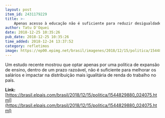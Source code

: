 ```yaml
---
layout: post
item_id: 2431179229
title: >-
    Apenas acesso à educação não é suficiente para reduzir desigualdade no Brasil, diz estudo
author: Tatu D'Oquei
date: 2018-12-25 10:35:26
pub_date: 2018-12-25 10:35:26
time_added: 2018-12-24 13:37:52
category: refletimos
image: https://ep00.epimg.net/brasil/imagenes/2018/12/15/politica/1544829880_024075_1544833424_rrss_normal.jpg
---
```


Um estudo recente mostrou que optar apenas por uma política de expansão de ensino, dentro de um prazo razoável, não é suficiente para melhorar os salários e impactar na distribuição mais igualitária de renda do trabalho no país.

**Link:** [https://brasil.elpais.com/brasil/2018/12/15/politica/1544829880_024075.html](https://brasil.elpais.com/brasil/2018/12/15/politica/1544829880_024075.html)

